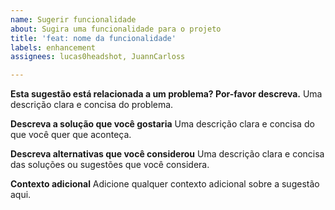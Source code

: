 ```yaml
---
name: Sugerir funcionalidade
about: Sugira uma funcionalidade para o projeto
title: 'feat: nome da funcionalidade'
labels: enhancement
assignees: lucas0headshot, JuannCarloss

---
```


**Esta sugestão está relacionada a um problema? Por-favor descreva.**
Uma descrição clara e concisa do problema.

**Descreva a solução que você gostaria**
Uma descrição clara e concisa do que você quer que aconteça.

**Descreva alternativas que você considerou**
Uma descrição clara e concisa das soluções ou sugestões que você considera.

**Contexto adicional**
Adicione qualquer contexto adicional sobre a sugestão aqui.
